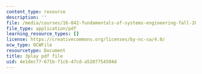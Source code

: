 ```yaml
---
content_type: resource
description: ''
file: /media/courses/16-842-fundamentals-of-systems-engineering-fall-2015/4e1dec77671b71cb47cda5207754594d_ScbSrUSbumo.pdf
file_type: application/pdf
learning_resource_types: []
license: https://creativecommons.org/licenses/by-nc-sa/4.0/
ocw_type: OCWFile
resourcetype: Document
title: 3play pdf file
uid: 4e1dec77-671b-71cb-47cd-a5207754594d
---
```

